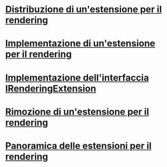 # [Distribuzione di un'estensione per il rendering](deploying-a-rendering-extension.md)
# [Implementazione di un'estensione per il rendering](implementing-a-rendering-extension.md)
# [Implementazione dell'interfaccia IRenderingExtension](implementing-the-irenderingextension-interface.md)
# [Rimozione di un'estensione per il rendering](removing-a-rendering-extension.md)
# [Panoramica delle estensioni per il rendering](rendering-extensions-overview.md)

